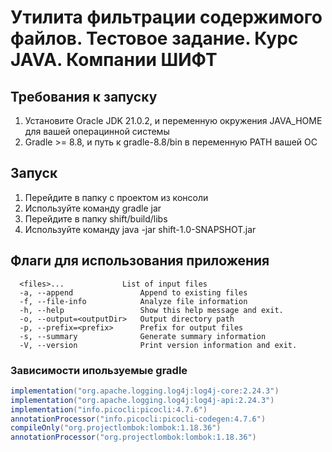 # Утилита фильтрации содержимого файлов. Тестовое задание. Курс JAVA. Компании ШИФТ
## Требования к запуску
1. Установите Oracle JDK 21.0.2, и переменную окружения JAVA_HOME для вашей операцинной системы
2. Gradle >= 8.8, и путь к gradle-8.8/bin в переменную PATH вашей ОС
## Запуск
1. Перейдите в папку с проектом из консоли
2. Используйте команду gradle jar
3. Перейдите в папку shift/build/libs
4. Используйте команду java -jar shift-1.0-SNAPSHOT.jar
## Флаги для использования приложения
```console
  <files>...             List of input files
  -a, --append               Append to existing files
  -f, --file-info            Analyze file information
  -h, --help                 Show this help message and exit.
  -o, --output=<outputDir>   Output directory path
  -p, --prefix=<prefix>      Prefix for output files
  -s, --summary              Generate summary information
  -V, --version              Print version information and exit.
```
### Зависимости ипользуемые gradle
```groovy
implementation("org.apache.logging.log4j:log4j-core:2.24.3")
implementation("org.apache.logging.log4j:log4j-api:2.24.3")
implementation("info.picocli:picocli:4.7.6")
annotationProcessor("info.picocli:picocli-codegen:4.7.6")
compileOnly("org.projectlombok:lombok:1.18.36")
annotationProcessor("org.projectlombok:lombok:1.18.36")
```
